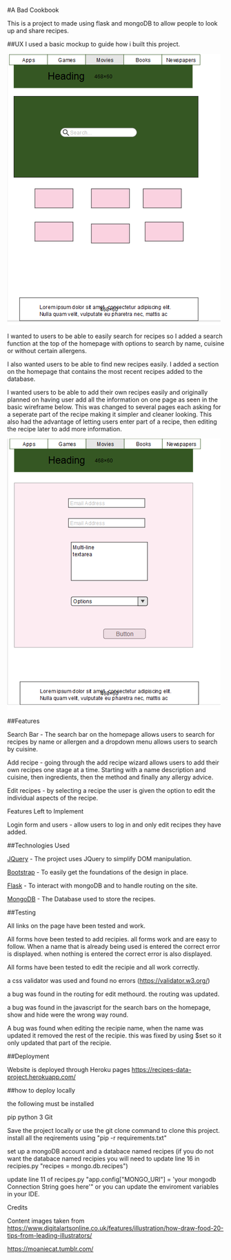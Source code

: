 #A Bad Cookbook
 
This is a project to made using flask and mongoDB to allow people to look up and share recipes. 
 
##UX
I used a basic mockup to guide how i built this project. 

![wireframe of homepage](static\images\mockup.png)


I wanted to users to be able to easily search for recipes so I added a search function at the top 
of the homepage with options to search by name, cuisine or without certain allergens. 


I also wanted users to be able to find new recipes easily. I added a section on the homepage that contains the most recent recipes added to the database. 

I wanted users to be able to add their own recipes easily and originally planned on having user add all the information on one page as seen in the basic wireframe below. This was changed to several pages each asking for a seperate part of the recipe making it simpler and cleaner looking. This also had the advantage of letting users enter part of a recipe, then editing the recipe later to add more information.

![wireframe of add recipies](static\images\mockup2.png)



##Features

Search Bar - The search bar on the homepage allows users to search for recipes by name or allergen and a dropdown menu allows users to search by cuisine. 

Add recipe - going through the add recipe wizard allows users to add their own recipes one stage at a time. Starting with a name description and cuisine, then ingredients, then the method and finally any allergy advice. 

Edit recipes - by selecting a recipe the user is given the option to edit the individual aspects of the recipe. 

Features Left to Implement

Login form and users - allow users to log in and only edit recipes they have added.

##Technologies Used


[JQuery](https://jquery.com/) - The project uses JQuery to simplify DOM manipulation.

[Bootstrap](https://getbootstrap.com/) - To easily get the foundations of the design in place.

[Flask](https://www.fullstackpython.com/flask.html) - To interact with mongoDB and to handle routing on the site.

[MongoDB](https://www.mongodb.com/) - The Database used to store the recipes.


##Testing

All links on the page have been tested and work. 

All forms hove been tested to add recipies. all forms work and are easy to follow. When a name that is already being used is entered the correct error is displayed. when nothing is entered the correct error is also displayed. 

All forms have been tested to edit the recipie and all work correctly. 

a css validator was used and found no errors (https://validator.w3.org/)

a bug was found in the routing for edit methourd. the routing was updated. 

a bug was found in the javascript for the search bars on the homepage, show and hide were the wrong way round. 

A bug was found when editing the recipie name, when the name was updated it removed the rest of the recipie. this was fixed by using $set so it only updated that part of the recipie.



##Deployment
 
Website is deployed through Heroku pages https://recipes-data-project.herokuapp.com/

##how to deploy locally 

the following must be installed 

pip
python 3
Git

Save the project locally or use the git clone command to clone this project. 
install all the reqirements using "pip -r requirements.txt"

set up a mongoDB account and a databace named recipes (if you do not want the databace named recipies you will need to update line 16 in recipies.py "recipes = mongo.db.recipes")

update line 11 of recipes.py "app.config["MONGO_URI"] = 'your mongodb Connection String goes here'" or you can update the enviroment variables in your IDE.


Credits

Content
images taken from 
https://www.digitalartsonline.co.uk/features/illustration/how-draw-food-20-tips-from-leading-illustrators/

https://moaniecat.tumblr.com/
